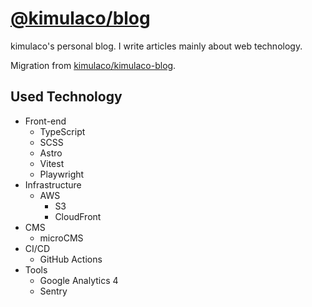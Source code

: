 # [@kimulaco/blog](https://blog.kimulaco.dev/)

kimulaco's personal blog. I write articles mainly about web technology.

Migration from [kimulaco/kimulaco-blog](https://github.com/kimulaco/kimulaco-blog/tree/master).

## Used Technology

- Front-end
  - TypeScript
  - SCSS
  - Astro
  - Vitest
  - Playwright
- Infrastructure
  - AWS
    - S3
    - CloudFront
- CMS
  - microCMS
- CI/CD
  - GitHub Actions
- Tools
  - Google Analytics 4
  - Sentry
